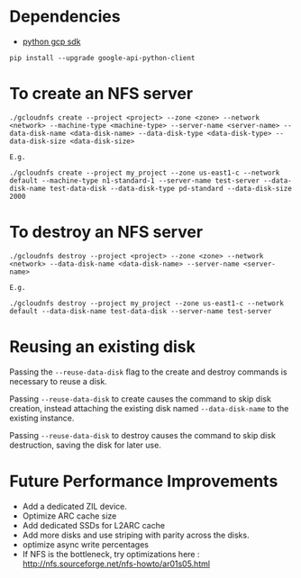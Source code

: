 Dependencies
============

* [python gcp sdk](https://cloud.google.com/compute/docs/tutorials/python-guide#cloud-sdk)
```
pip install --upgrade google-api-python-client 
``` 
 
To create an NFS server
=======================

    ./gcloudnfs create --project <project> --zone <zone> --network <network> --machine-type <machine-type> --server-name <server-name> --data-disk-name <data-disk-name> --data-disk-type <data-disk-type> --data-disk-size <data-disk-size>

    E.g.

    ./gcloudnfs create --project my_project --zone us-east1-c --network default --machine-type n1-standard-1 --server-name test-server --data-disk-name test-data-disk --data-disk-type pd-standard --data-disk-size 2000

To destroy an NFS server
========================

    ./gcloudnfs destroy --project <project> --zone <zone> --network <network> --data-disk-name <data-disk-name> --server-name <server-name>

    E.g.

    ./gcloudnfs destroy --project my_project --zone us-east1-c --network default --data-disk-name test-data-disk --server-name test-server

Reusing an existing disk
========================

Passing the `--reuse-data-disk` flag to the create and destroy commands is necessary to reuse a disk. 

Passing `--reuse-data-disk` to create causes the command to skip disk creation, instead attaching the existing disk named `--data-disk-name` to the existing instance.

Passing `--reuse-data-disk` to destroy causes the command to skip disk destruction, saving the disk for later use.

Future Performance Improvements
===============================

* Add a dedicated ZIL device.
* Optimize ARC cache size
* Add dedicated SSDs for L2ARC cache
* Add more disks and use striping with parity across the disks. 
* optimize async write percentages 
* If NFS is the bottleneck, try optimizations here : http://nfs.sourceforge.net/nfs-howto/ar01s05.html
